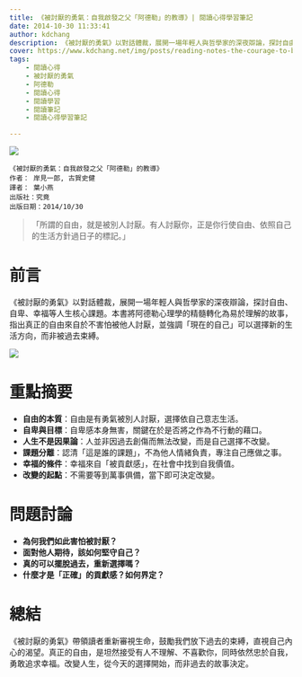 ```yaml
---
title: 《被討厭的勇氣：自我啟發之父「阿德勒」的教導》| 閱讀心得學習筆記
date: 2014-10-30 11:33:41
author: kdchang
description: 《被討厭的勇氣》以對話體裁，展開一場年輕人與哲學家的深夜辯論，探討自由、自卑、幸福等人生核心課題。本書將阿德勒心理學的精髓轉化為易於理解的故事，指出真正的自由來自於不害怕被他人討厭，並強調「現在的自己」可以選擇新的生活方向，而非被過去束縛。
cover: https://www.kdchang.net/img/posts/reading-notes-the-courage-to-be-disliked-1-1.jpg
tags: 
    - 閱讀心得
    - 被討厭的勇氣
    - 阿德勒
    - 閱讀心得
    - 閱讀學習
    - 閱讀筆記
    - 閱讀心得學習筆記

---
```


![](img/posts/reading-notes-the-courage-to-be-disliked-1-1.jpg)

```
《被討厭的勇氣：自我啟發之父「阿德勒」的教導》
作者： 岸見一郎, 古賀史健  
譯者： 葉小燕
出版社：究竟  
出版日期：2014/10/30
```

> 「所謂的自由，就是被別人討厭。有人討厭你，正是你行使自由、依照自己的生活方針過日子的標記。」

# 前言
《被討厭的勇氣》以對話體裁，展開一場年輕人與哲學家的深夜辯論，探討自由、自卑、幸福等人生核心課題。本書將阿德勒心理學的精髓轉化為易於理解的故事，指出真正的自由來自於不害怕被他人討厭，並強調「現在的自己」可以選擇新的生活方向，而非被過去束縛。

![](img/posts/reading-notes-the-courage-to-be-disliked-1-2.jpg)

# 重點摘要
- **自由的本質**：自由是有勇氣被別人討厭，選擇依自己意志生活。
- **自卑與目標**：自卑感本身無害，關鍵在於是否將之作為不行動的藉口。
- **人生不是因果論**：人並非因過去創傷而無法改變，而是自己選擇不改變。
- **課題分離**：認清「這是誰的課題」，不為他人情緒負責，專注自己應做之事。
- **幸福的條件**：幸福來自「被貢獻感」，在社會中找到自我價值。
- **改變的起點**：不需要等到萬事俱備，當下即可決定改變。

# 問題討論 
- **為何我們如此害怕被討厭？**
- **面對他人期待，該如何堅守自己？**
- **真的可以擺脫過去，重新選擇嗎？**
- **什麼才是「正確」的貢獻感？如何界定？**

# 總結
《被討厭的勇氣》帶領讀者重新審視生命，鼓勵我們放下過去的束縛，直視自己內心的渴望。真正的自由，是坦然接受有人不理解、不喜歡你，同時依然忠於自我，勇敢追求幸福。改變人生，從今天的選擇開始，而非過去的故事決定。